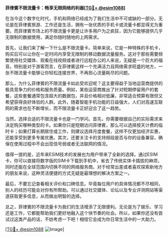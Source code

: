 **菲律賓不限流量卡：畅享无限网络的利器[[TG💪+ @esim1088](https://t.me/s/esim1088)]**

在当今这个数字化时代，手机和网络已经成为了我们生活中不可或缺的一部分。无论是在菲律賓旅游、工作还是生活，拥有一张优质的手机卡或流量卡都显得尤为重要。而菲律賓市场上的不限流量卡更是让许多用户为之疯狂，因为它能够提供几乎无限制的数据使用，满足你随时随地的上网需求。

首先，让我们来了解一下什么是不限流量卡。简单来说，它是一种特殊的手机卡，购买后可以让你在一定时间内享受无限制的移动数据流量服务。这对于那些需要频繁使用社交媒体、观看在线视频或者进行远程办公的人来说，无疑是一个巨大的福音。特别是对于游客而言，在菲律賓这样一个充满活力且网络需求旺盛的地方，一张不限流量卡能够让你轻松连接世界，不再担心流量耗尽的问题。

那么，为什么菲律賓的不限流量卡如此受欢迎呢？这主要得益于当地运营商提供的极具竞争力的价格和服务质量。例如，某些运营商推出了针对短期停留用户的套餐，这些套餐通常包含超大的数据包，并且价格相对低廉，非常适合预算有限但又希望获得良好体验的人群。此外，随着智能手机功能的日益强大，人们对高速互联网的需求也在不断增长，而不限流量卡正好迎合了这一趋势。

当然，选择合适的不限流量卡也是一门学问。首先，你需要根据自己的实际需求来决定购买哪种类型的卡。如果你只是短期访问菲律賓，那么可以选择按天计费的临时卡；如果打算长期居住或工作，则建议选择月度套餐，这样不仅更加经济实惠，还能享受到更多专属优惠。其次，还要关注卡的支持频段是否与你的设备兼容，确保在使用过程中不会出现信号弱或者无法联网的情况。

值得一提的是，近年来ESIM技术的发展也为用户带来了全新的选择。通过ESIM卡，你可以直接将数字版的SIM卡下载到手机中，省去了传统实体卡插拔的麻烦，同时还能在全球范围内切换不同的网络服务商。对于经常出差或者喜欢探索新地方的朋友来说，这种灵活便捷的方式无疑是最理想的解决方案之一。

最后，不要忘记查看相关评价和口碑信息。毕竟每位用户的具体情况都不尽相同，别人的经历可能会对你有所帮助。可以通过社交媒体、论坛以及专业评测网站等渠道获取更多信息，从而做出明智的选择。

总之，菲律賓的不限流量卡为我们的生活增添了无限便利。无论是为了娱乐、学习还是工作，它都能帮助我们更好地融入这个快节奏的社会。所以，如果你还没有尝试过这类产品的话，不妨考虑一下吧！相信它会成为你日常生活中的一大助力。

[[TG💪+ @esim1088](https://t.me/s/esim1088) ![Image](https://i.postimg.cc/4NQfJmqS/Snipaste-2025-05-13-00-14-12.png)]